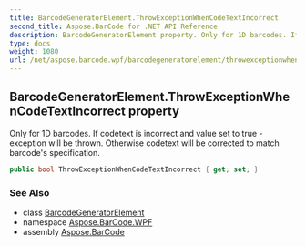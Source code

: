 ```yaml
---
title: BarcodeGeneratorElement.ThrowExceptionWhenCodeTextIncorrect
second_title: Aspose.BarCode for .NET API Reference
description: BarcodeGeneratorElement property. Only for 1D barcodes. If codetext is incorrect and value set to true  exception will be thrown. Otherwise codetext will be corrected to match barcodes specification
type: docs
weight: 1080
url: /net/aspose.barcode.wpf/barcodegeneratorelement/throwexceptionwhencodetextincorrect/
---
```

## BarcodeGeneratorElement.ThrowExceptionWhenCodeTextIncorrect property

Only for 1D barcodes. If codetext is incorrect and value set to true - exception will be thrown. Otherwise codetext will be corrected to match barcode's specification.

```csharp
public bool ThrowExceptionWhenCodeTextIncorrect { get; set; }
```

### See Also

* class [BarcodeGeneratorElement](../)
* namespace [Aspose.BarCode.WPF](../../barcodegeneratorelement/)
* assembly [Aspose.BarCode](../../../)


